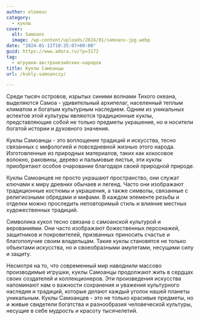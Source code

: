 ```yaml
---
author: olomouc
category:
  - куклы
cover:
  alt: Samoans
  image: /wp-content/uploads/2024/01/samoans-jpg.webp
date: "2024-01-11T10:35:07+00:00"
guid: https://www.adora.ru/?p=3172
tag:
  - игрушки-австронезийских-народов
title: Куклы Самоанцы
url: /kukly-samoanczy/

---
```

Среди тысяч островов, изрытых синими волнами Тихого океана, выделяются Самоа \- удивительный архипелаг, населенный теплым климатом и богатым культурным наследием. Одним из уникальных аспектов этой культуры являются традиционные куклы, представляющие собой не только предметы украшения, но и носители богатой истории и духовного значения.

Куклы Самоанцы \- это воплощение традиций и искусства, тесно связанных с мифологией и повседневной жизнью этого народа. Изготовленные из природных материалов, таких как кокосовое волокно, раковины, дерево и пальмовые листья, эти куклы приобретают особое очарование благодаря своей природной природе.

Куклы Самоанцев не просто украшают пространство, они служат ключами к миру древних обычаев и легенд. Часто они изображают традиционные костюмы и украшения, а также символы, связанные с религиозными обрядами и мифами. В каждом элементе резьбы и отделки можно проследить неповторимый стиль и влияние местных художественных традиций.

Символика кукол тесно связана с самоанской культурой и верованиями. Они часто изображают божественных персонажей, защитников и покровителей, призванных приносить счастье и благополучие своим владельцам. Такие куклы становятся не только объектами искусства, но и своеобразными амулетами, несущими силу и защиту.

Несмотря на то, что современный мир наводнили массово производимые игрушки, куклы Самоанцы продолжают жить в сердцах своих создателей и коллекционеров. Эти произведения искусства напоминают нам о важности сохранения и уважения культурного наследия и традиций, которые делают каждый уголок нашей планеты уникальным. Куклы Самоанцев \- это не только красивые предметы, но и живые свидетели богатства и разнообразия человеческой культуры, несущие в себе мудрость и красоту тысячелетий.
